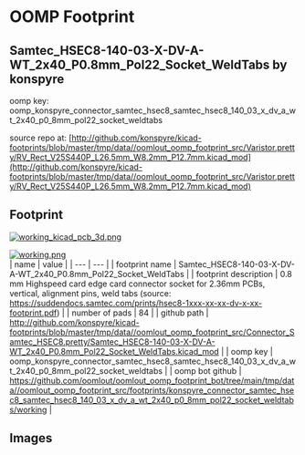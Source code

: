 # OOMP Footprint  
## Samtec_HSEC8-140-03-X-DV-A-WT_2x40_P0.8mm_Pol22_Socket_WeldTabs  by konspyre  
  
oomp key: oomp_konspyre_connector_samtec_hsec8_samtec_hsec8_140_03_x_dv_a_wt_2x40_p0_8mm_pol22_socket_weldtabs  
  
source repo at: [http://github.com/konspyre/kicad-footprints/blob/master/tmp/data//oomlout_oomp_footprint_src/Varistor.pretty/RV_Rect_V25S440P_L26.5mm_W8.2mm_P12.7mm.kicad_mod](http://github.com/konspyre/kicad-footprints/blob/master/tmp/data//oomlout_oomp_footprint_src/Varistor.pretty/RV_Rect_V25S440P_L26.5mm_W8.2mm_P12.7mm.kicad_mod)  
## Footprint  
  
[![working_kicad_pcb_3d.png](working_kicad_pcb_3d_600.png)](working_kicad_pcb_3d.png)  
  
[![working.png](working_600.png)](working.png)  
| name | value | 
| --- | --- | 
| footprint name | Samtec_HSEC8-140-03-X-DV-A-WT_2x40_P0.8mm_Pol22_Socket_WeldTabs | 
| footprint description | 0.8 mm Highspeed card edge card connector socket for 2.36mm PCBs, vertical, alignment pins, weld tabs (source: https://suddendocs.samtec.com/prints/hsec8-1xxx-xx-xx-dv-x-xx-footprint.pdf) | 
| number of pads | 84 | 
| github path | http://github.com/konspyre/kicad-footprints/blob/master/tmp/data//oomlout_oomp_footprint_src/Connector_Samtec_HSEC8.pretty/Samtec_HSEC8-140-03-X-DV-A-WT_2x40_P0.8mm_Pol22_Socket_WeldTabs.kicad_mod | 
| oomp key | oomp_konspyre_connector_samtec_hsec8_samtec_hsec8_140_03_x_dv_a_wt_2x40_p0_8mm_pol22_socket_weldtabs | 
| oomp bot github | https://github.com/oomlout/oomlout_oomp_footprint_bot/tree/main/tmp/data//oomlout_oomp_footprint_src/footprints/konspyre_connector_samtec_hsec8_samtec_hsec8_140_03_x_dv_a_wt_2x40_p0_8mm_pol22_socket_weldtabs/working | 
## Images  
